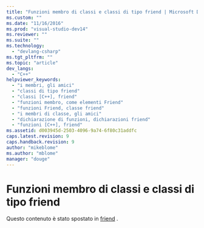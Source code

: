 ```yaml
---
title: "Funzioni membro di classi e classi di tipo friend | Microsoft Docs"
ms.custom: ""
ms.date: "11/16/2016"
ms.prod: "visual-studio-dev14"
ms.reviewer: ""
ms.suite: ""
ms.technology: 
  - "devlang-csharp"
ms.tgt_pltfrm: ""
ms.topic: "article"
dev_langs: 
  - "C++"
helpviewer_keywords: 
  - "i membri, gli amici"
  - "classi di tipo friend"
  - "classi [C++], friend"
  - "funzioni membro, come elementi Friend"
  - "funzioni Friend, classe friend"
  - "i membri di classe, gli amici"
  - "dichiarazione di funzioni, dichiarazioni friend"
  - "funzioni [C++], friend"
ms.assetid: d003945d-2503-4096-9a74-6f80c31addfc
caps.latest.revision: 9
caps.handback.revision: 9
author: "mikeblome"
ms.author: "mblome"
manager: "douge"
---
```

# Funzioni membro di classi e classi di tipo friend
Questo contenuto è stato spostato in [friend](/visual-cpp/cpp/friend-cpp) .